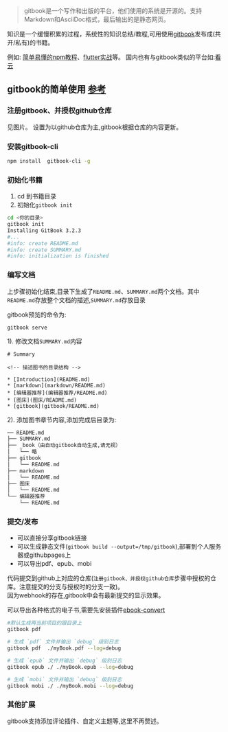 > gitbook是一个写作和出版的平台，他们使用的系统是开源的。支持Markdown和AsciiDoc格式，最后输出的是静态网页。

知识是一个缓慢积累的过程，系统性的知识总结/教程,可用使用[gitbook](https://www.gitbook.com)发布成(共开/私有)的书籍。 

例如: [简单易懂的npm教程](https://legacy.gitbook.com/book/dkvirus/-npm/details)、[flutter实战](https://book.flutterchina.club)等。  国内也有与gitbook类似的平台如:[看云](https://www.kancloud.cn)

## gitbook的简单使用 [参考](http://www.chengweiyang.cn/gitbook/installation/README.html)

### 注册gitbook、并授权github仓库

见图片。
设置为以github仓库为主,gitbook根据仓库的内容更新。

### 安装gitbook-cli

```bash
npm install  gitbook-cli -g
```
### 初始化书籍

1. cd 到书籍目录
2. 初始化`gitbook init`

```bash
cd <你的目录>
gitbook init
Installing GitBook 3.2.3
#...
#info: create README.md
#info: create SUMMARY.md
#info: initialization is finished
```
### 编写文档

上步骤初始化结束,目录下生成了`README.md`、`SUMMARY.md`两个文档。其中`README.md`存放整个文档的描述,`SUMMARY.md`存放目录

gitbook预览的命令为: 
```
gitbook serve
```

1). 修改文档`SUMMARY.md`内容

```
# Summary

<!-- 描述图书的目录结构 -->

* [Introduction](README.md)
* [markdown](markdown/README.md)
* [编辑器推荐](编辑器推荐/README.md)
* [图床](图床/README.md)
* [gitbook](gitbook/README.md)
```

2). 添加图书章节内容,添加完成后目录为:

```bash
── README.md
├── SUMMARY.md
├── _book（由自动gitbook自动生成,请无视）
│   └── 略
├── gitbook
│   └── README.md
├── markdown
│   └── README.md
├── 图床
│   └── README.md
└── 编辑器推荐
    └── README.md
```

### 提交/发布

- 可以直接分享gitbook链接
- 可以生成静态文件(`gitbook build --output=/tmp/gitbook`),部署到个人服务器或githubpages上
- 可以导出pdf、epub、mobi

代码提交到github上对应的仓库(`注册gitbook、并授权github仓库`步骤中授权的仓库。注意提交的分支与授权时的分支一致)。   
因为webhook的存在,gitbook中会有最新提交的显示效果。


可以导出各种格式的电子书,需要先安装插件[ebook-convert](https://calibre-ebook.com/download)
```bash
#默认生成再当前项目的跟目录上
gitbook pdf

# 生成 `pdf` 文件并输出 `debug` 级别日志
gitbook pdf  ./myBook.pdf --log=debug

# 生成 `epub` 文件并输出 `debug` 级别日志
gitbook epub ./ ./myBook.epub --log=debug

# 生成 `mobi` 文件并输出 `debug` 级别日志
gitbook mobi ./ ./myBook.mobi --log=debug
```

### 其他扩展

gitbook支持添加评论插件、自定义主题等,这里不再赘述。